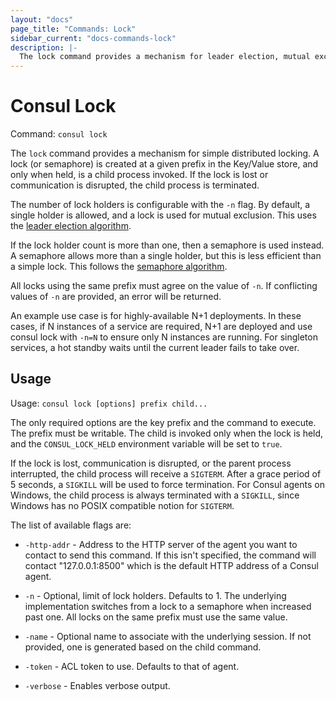 ```yaml
---
layout: "docs"
page_title: "Commands: Lock"
sidebar_current: "docs-commands-lock"
description: |-
  The lock command provides a mechanism for leader election, mutual exclusion, or worker pools. For example, this can be used to ensure a maximum number of services running at once across a cluster.
---
```


# Consul Lock

Command: `consul lock`

The `lock` command provides a mechanism for simple distributed locking.
A lock (or semaphore) is created at a given prefix in the Key/Value store,
and only when held, is a child process invoked. If the lock is lost or
communication is disrupted, the child process is terminated.

The number of lock holders is configurable with the `-n` flag. By default,
a single holder is allowed, and a lock is used for mutual exclusion. This
uses the [leader election algorithm](/docs/guides/leader-election.html).

If the lock holder count is more than one, then a semaphore is used instead.
A semaphore allows more than a single holder, but this is less efficient than
a simple lock. This follows the [semaphore algorithm](/docs/guides/semaphore.html).

All locks using the same prefix must agree on the value of `-n`. If conflicting
values of `-n` are provided, an error will be returned.

An example use case is for highly-available N+1 deployments. In these
cases, if N instances of a service are required, N+1 are deployed and use
consul lock with `-n=N` to ensure only N instances are running. For singleton
services, a hot standby waits until the current leader fails to take over.

## Usage

Usage: `consul lock [options] prefix child...`

The only required options are the key prefix and the command to execute.
The prefix must be writable. The child is invoked only when the lock is held,
and the `CONSUL_LOCK_HELD` environment variable will be set to `true`.

If the lock is lost, communication is disrupted, or the parent process
interrupted, the child process will receive a `SIGTERM`. After a grace period
of 5 seconds, a `SIGKILL` will be used to force termination. For Consul agents
on Windows, the child process is always terminated with a `SIGKILL`, since
Windows has no POSIX compatible notion for `SIGTERM`.

The list of available flags are:

* `-http-addr` - Address to the HTTP server of the agent you want to contact
  to send this command. If this isn't specified, the command will contact
  "127.0.0.1:8500" which is the default HTTP address of a Consul agent.

* `-n` - Optional, limit of lock holders. Defaults to 1. The underlying
  implementation switches from a lock to a semaphore when increased past
  one. All locks on the same prefix must use the same value.

* `-name` - Optional name to associate with the underlying session.
  If not provided, one is generated based on the child command.

* `-token` - ACL token to use. Defaults to that of agent.

* `-verbose` - Enables verbose output.

